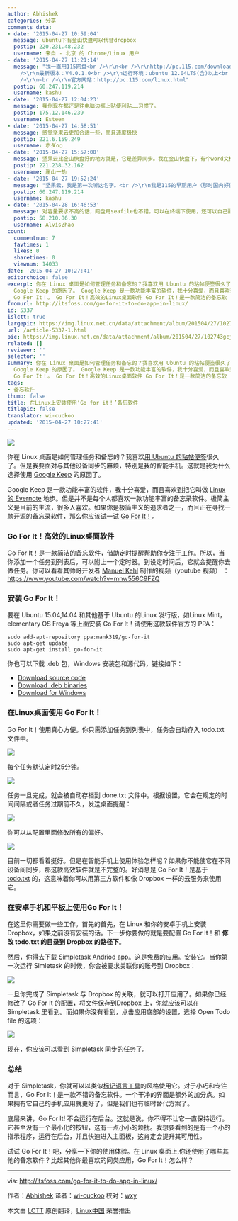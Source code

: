 ```yaml
---
author: Abhishek
categories: 分享
comments_data:
- date: '2015-04-27 10:59:04'
  message: ubuntu下有金山快盘可以代替dropbox
  postip: 220.231.48.232
  username: 来自 - 北京 的 Chrome/Linux 用户
- date: '2015-04-27 11:21:14'
  message: "我一直用115网盘<br />\r\n<br />\r\nhttp://pc.115.com/download/linux/115yun_linux_v4.0.1.deb<br
    />\r\n最新版本：V4.0.1.0<br />\r\n运行环境：ubuntu 12.04LTS(含)以上<br />\r\n发布时间：2015-03-23<br
    />\r\n<br />\r\n官方网站：http://pc.115.com/linux.html"
  postip: 60.247.119.214
  username: kashu
- date: '2015-04-27 12:04:23'
  message: 我倒现在都还是往电脑边框上贴便利贴……习惯了。
  postip: 175.12.146.239
  username: Esteem
- date: '2015-04-27 14:58:51'
  message: 感觉坚果云更加合适一些，而且速度极快
  postip: 221.6.159.249
  username: 朩ダo○
- date: '2015-04-27 15:57:00'
  message: 坚果云比金山快盘好的地方就是，它是差异同步。我在金山快盘下，有个word文档比较大，就修改了一个字，它给我重新上传了一遍。
  postip: 221.238.32.162
  username: 崖山一劫
- date: '2015-04-27 19:52:24'
  message: "坚果云，我是第一次听这名字。<br />\r\n我是115的早期用户（那时国内好像还没几个好用的网盘服务商吧？），我的免费帐号现在有15TB的存储空间，估计是用不完了……"
  postip: 60.247.119.214
  username: kashu
- date: '2015-04-28 16:46:53'
  message: 对容量要求不高的话，网盘用seafile也不错，可以在终端下使用，还可以自己配置数据存储服务器。
  postip: 58.210.86.30
  username: AlvisZhao
count:
  commentnum: 7
  favtimes: 1
  likes: 0
  sharetimes: 0
  viewnum: 14033
date: '2015-04-27 10:27:41'
editorchoice: false
excerpt: 你在 Linux 桌面是如何管理任务和备忘的？我喜欢用 Ubuntu 的粘帖便签很久了。但是我要面对与其他设备同步的麻烦，特别是我的智能手机。这就是我为什么选择使用
  Google Keep 的原因了。 Google Keep 是一款功能丰富的软件，我十分喜爱，而且喜欢到把它叫做 Linux 的 Evernote 地步。但是并不是每个人都喜欢一款功能丰富的备忘录软件。极简主义是目前的主流，很多人喜欢。如果你是极简主义的追求者之一，而且正在寻找一款开源的备忘录软件，那么你应该试一试
  Go For It！。 Go For It！高效的Linux桌面软件 Go For It！是一款简洁的备忘软
fromurl: http://itsfoss.com/go-for-it-to-do-app-in-linux/
id: 5337
islctt: true
largepic: https://img.linux.net.cn/data/attachment/album/201504/27/102743gcjp3cv7jp4kkz66.jpg
url: /article-5337-1.html
pic: https://img.linux.net.cn/data/attachment/album/201504/27/102743gcjp3cv7jp4kkz66.jpg.thumb.jpg
related: []
reviewer: ''
selector: ''
summary: 你在 Linux 桌面是如何管理任务和备忘的？我喜欢用 Ubuntu 的粘帖便签很久了。但是我要面对与其他设备同步的麻烦，特别是我的智能手机。这就是我为什么选择使用
  Google Keep 的原因了。 Google Keep 是一款功能丰富的软件，我十分喜爱，而且喜欢到把它叫做 Linux 的 Evernote 地步。但是并不是每个人都喜欢一款功能丰富的备忘录软件。极简主义是目前的主流，很多人喜欢。如果你是极简主义的追求者之一，而且正在寻找一款开源的备忘录软件，那么你应该试一试
  Go For It！。 Go For It！高效的Linux桌面软件 Go For It！是一款简洁的备忘软
tags:
- 备忘软件
thumb: false
title: 在Linux上安装使用‘Go for it！’备忘软件
titlepic: false
translator: wi-cuckoo
updated: '2015-04-27 10:27:41'
---
```


![](/data/attachment/album/201504/27/102743gcjp3cv7jp4kkz66.jpg)


你在 Linux 桌面是如何管理任务和备忘的？我喜欢[用 Ubuntu 的粘帖便签](http://itsfoss.com/indicator-stickynotes-windows-like-sticky-note-app-for-ubuntu/)很久了。但是我要面对与其他设备同步的麻烦，特别是我的智能手机。这就是我为什么选择使用 [Google Keep](http://itsfoss.com/install-google-keep-ubuntu-1310/) 的原因了。


Google Keep 是一款功能丰富的软件，我十分喜爱，而且喜欢到把它叫做 [Linux 的 Evernote](http://itsfoss.com/5-evernote-alternatives-linux/) 地步。但是并不是每个人都喜欢一款功能丰富的备忘录软件。极简主义是目前的主流，很多人喜欢。如果你是极简主义的追求者之一，而且正在寻找一款开源的备忘录软件，那么你应该试一试 [Go For It！](http://manuel-kehl.de/projects/go-for-it/)。


### Go For It！高效的Linux桌面软件


Go For It！是一款简洁的备忘软件，借助定时提醒帮助你专注于工作。所以，当你添加一个任务到列表后，可以附上一个定时器。到设定时间后，它就会提醒你去做任务。你可以看看其帅哥开发者 [Manuel Kehl](http://manuel-kehl.de/about-me/) 制作的视频（youtube 视频） ： <https://www.youtube.com/watch?v=mnw556C9FZQ>


### 安装 Go For It！


要在 Ubuntu 15.04,14.04 和其他基于 Ubuntu 的Linux 发行版，如Linux Mint， elementary OS Freya 等上面安装 Go For It！请使用这款软件官方的 PPA：



```
sudo add-apt-repository ppa:mank319/go-for-it
sudo apt-get update
sudo apt-get install go-for-it

```

你也可以下载 .deb 包，Windows 安装包和源代码，链接如下：


* [Download source code](https://github.com/mank319/Go-For-It)
* [Download .deb binaries](https://launchpad.net/%7Emank319/+archive/ubuntu/go-for-it)
* [Download for Windows](http://manuel-kehl.de/projects/go-for-it/download-windows-version/)


### 在Linux桌面使用 Go For It！


Go For It！使用真心方便。你只需添加任务到列表中，任务会自动存入 todo.txt 文件中。


![](/data/attachment/album/201504/27/102743ri677zvt6t9yzii4.png)


每个任务默认定时25分钟。


![](/data/attachment/album/201504/27/102744wqoy5gi5ne9823zo.png)


任务一旦完成，就会被自动存档到 done.txt 文件中。根据设置，它会在规定的时间间隔或者任务过期前不久，发送桌面提醒：


![](/data/attachment/album/201504/27/102744sk8ffbuzk4jb8rk5.png)


你可以从配置里面修改所有的偏好。


![](/data/attachment/album/201504/27/102744d22njbxmu0tff0j7.png)


目前一切都看着挺好。但是在智能手机上使用体验怎样呢？如果你不能使它在不同设备间同步，那这款高效软件就是不完整的。好消息是 Go For It！是基于 [todo.txt](http://todotxt.com/) 的，这意味着你可以用第三方软件和像 Dropbox 一样的云服务来使用它。


### 在安卓手机和平板上使用Go For It！


在这里你需要做一些工作。首先的首先，在 Linux 和你的安卓手机上安装 Dropbox，如果之前没有安装的话。下一步你要做的就是要配置 Go For It！和 **修改 todo.txt 的目录到 Dropbox 的路径下**。


然后，你得去下载 [Simpletask Andriod app](https://play.google.com/store/apps/details?id=nl.mpcjanssen.todotxtholo&hl=en)。这是免费的应用。安装它。当你第一次运行 Simletask 的时候，你会被要求关联你的账号到 Dropbox：


![](/data/attachment/album/201504/27/102745s2omwtiwb82bzbo4.jpg)


一旦你完成了 Simpletask 与 Dropbox 的关联，就可以打开应用了。如果你已经修改了 Go For It 的配置，将文件保存到Dropbox 上，你就应该可以在 Simpletask 里看到。而如果你没有看到，点击应用底部的设置，选择 Open Todo file 的选项：


![](/data/attachment/album/201504/27/102745z5xexnffhwwsu2ah.jpg)


现在，你应该可以看到 Simpletask 同步的任务了。


### 总结


对于 Simpletask，你就可以以类似[标记语言工具](http://itsfoss.com/install-latex-ubuntu-1404/)的风格使用它。对于小巧和专注而言，Go For It！是一款不错的备忘软件。一个干净的界面是额外的加分点。如果拥有它自己的手机应用就更好了，但是我们也有临时替代方案了。


底层来讲，Go For It! 不会运行在后台。这就是说，你不得不让它一直保持运行。它甚至没有一个最小化的按钮，这有一点小小的烦扰。我想要看到的是有一个小的指示程序，运行在后台，并且快速进入主面板，这肯定会提升其可用性。


试试 Go For It！吧，分享一下你的使用体验。在 Linux 桌面上,你还使用了哪些其他的备忘软件？比起其他你最喜欢的同类应用，Go For It！怎么样？




---


via: <http://itsfoss.com/go-for-it-to-do-app-in-linux/>


作者：[Abhishek](http://itsfoss.com/author/abhishek/) 译者：[wi-cuckoo](https://github.com/wi-cuckoo) 校对：[wxy](https://github.com/wxy)


本文由 [LCTT](https://github.com/LCTT/TranslateProject) 原创翻译，[Linux中国](http://linux.cn/) 荣誉推出